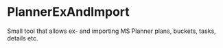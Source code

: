 # PlannerExAndImport
Small tool that allows ex- and importing MS Planner plans, buckets, tasks, details etc. 
